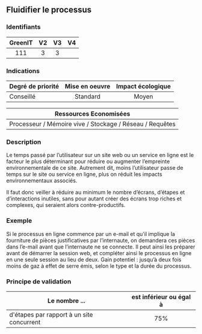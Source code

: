 ## Fluidifier le processus

### Identifiants

| GreenIT |  V2  |  V3  |  V4  |
|:-------:|:----:|:----:|:----:|
|   111   | 3  | 3  |      |

### Indications

| Degré de priorité |      Mise en oeuvre       |  Impact écologique    | 
|-------------------|:-------------------------:|:---------------------:|
| Conseillé         | Standard                  | Moyen                 | 


|Ressources Economisées                                      |
|:----------------------------------------------------------:|
|Processeur / Mémoire vive / Stockage / Réseau / Requêtes    |

### Description

Le temps passé par l’utilisateur sur un site web ou un service en ligne est le facteur le plus déterminant pour réduire 
ou augmenter l’empreinte environnementale de ce site. Autrement dit, moins l’utilisateur passe de temps sur le site ou 
service en ligne, plus on réduit les impacts environnementaux associés.

Il faut donc veiller à réduire au minimum le nombre d’écrans, d’étapes et d’interactions inutiles, 
sans pour autant créer des écrans trop riches et complexes, qui seraient alors contre-productifs.

### Exemple

Si le processus en ligne commence par un e-mail et qu’il implique la fourniture de pièces justificatives par l’internaute,
on demandera ces pièces dans l’e-mail avant que l’internaute ne se connecte. Il peut ainsi les préparer avant de démarrer la session web,
et compléter ainsi le processus en ligne en une seule session au lieu de deux.
Gain potentiel : jusqu’à deux fois moins de gaz à effet de serre émis, selon le type et la durée du processus.

### Principe de validation

| Le nombre ...     | est inférieur ou égal à   |  
|-------------------|:-------------------------:|
| d'étapes par rapport à un site concurrent |   75%   |
